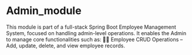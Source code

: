 # Admin_module
This module is part of a full-stack Spring Boot Employee Management System, focused on handling admin-level operations. It enables the Admin to manage core functionalities such as:  👨‍💼 Employee CRUD Operations – Add, update, delete, and view employee records.
